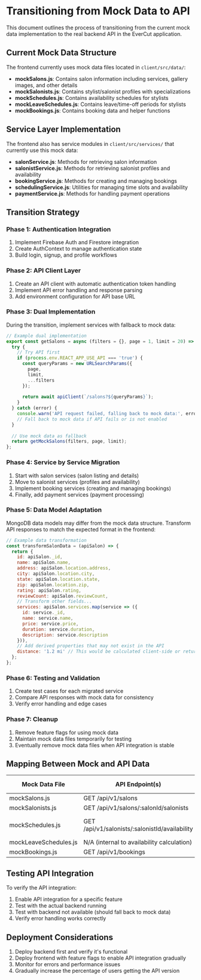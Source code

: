 # Transitioning from Mock Data to API

This document outlines the process of transitioning from the current mock data implementation to the real backend API in the EverCut application.

## Current Mock Data Structure

The frontend currently uses mock data files located in `client/src/data/`:

- **mockSalons.js**: Contains salon information including services, gallery images, and other details
- **mockSalonists.js**: Contains stylist/salonist profiles with specializations
- **mockSchedules.js**: Contains availability schedules for stylists
- **mockLeaveSchedules.js**: Contains leave/time-off periods for stylists
- **mockBookings.js**: Contains booking data and helper functions

## Service Layer Implementation

The frontend also has service modules in `client/src/services/` that currently use this mock data:

- **salonService.js**: Methods for retrieving salon information
- **salonistService.js**: Methods for retrieving salonist profiles and availability
- **bookingService.js**: Methods for creating and managing bookings
- **schedulingService.js**: Utilities for managing time slots and availability
- **paymentService.js**: Methods for handling payment operations

## Transition Strategy

### Phase 1: Authentication Integration

1. Implement Firebase Auth and Firestore integration
2. Create AuthContext to manage authentication state
3. Build login, signup, and profile workflows

### Phase 2: API Client Layer

1. Create an API client with automatic authentication token handling
2. Implement API error handling and response parsing
3. Add environment configuration for API base URL

### Phase 3: Dual Implementation

During the transition, implement services with fallback to mock data:

```javascript
// Example dual implementation
export const getSalons = async (filters = {}, page = 1, limit = 20) => {
  try {
    // Try API first
    if (process.env.REACT_APP_USE_API === 'true') {
      const queryParams = new URLSearchParams({
        page,
        limit,
        ...filters
      });
      
      return await apiClient(`/salons?${queryParams}`);
    }
  } catch (error) {
    console.warn('API request failed, falling back to mock data:', error);
    // Fall back to mock data if API fails or is not enabled
  }
  
  // Use mock data as fallback
  return getMockSalons(filters, page, limit);
};
```

### Phase 4: Service by Service Migration

1. Start with salon services (salon listing and details)
2. Move to salonist services (profiles and availability)
3. Implement booking services (creating and managing bookings)
4. Finally, add payment services (payment processing)

### Phase 5: Data Model Adaptation

MongoDB data models may differ from the mock data structure. Transform API responses to match the expected format in the frontend:

```javascript
// Example data transformation
const transformSalonData = (apiSalon) => {
  return {
    id: apiSalon._id,
    name: apiSalon.name,
    address: apiSalon.location.address,
    city: apiSalon.location.city,
    state: apiSalon.location.state,
    zip: apiSalon.location.zip,
    rating: apiSalon.rating,
    reviewCount: apiSalon.reviewCount,
    // Transform other fields...
    services: apiSalon.services.map(service => ({
      id: service._id,
      name: service.name,
      price: service.price,
      duration: service.duration,
      description: service.description
    })),
    // Add derived properties that may not exist in the API
    distance: '1.2 mi' // This would be calculated client-side or returned by the API
  };
};
```

### Phase 6: Testing and Validation

1. Create test cases for each migrated service
2. Compare API responses with mock data for consistency
3. Verify error handling and edge cases

### Phase 7: Cleanup

1. Remove feature flags for using mock data
2. Maintain mock data files temporarily for testing
3. Eventually remove mock data files when API integration is stable

## Mapping Between Mock and API Data

| Mock Data File | API Endpoint(s) | MongoDB Collection |
|---------------|-----------------|-------------------|
| mockSalons.js | GET /api/v1/salons | salons |
| mockSalonists.js | GET /api/v1/salons/:salonId/salonists | salonists |
| mockSchedules.js | GET /api/v1/salonists/:salonistId/availability | salonists (availability field) |
| mockLeaveSchedules.js | N/A (internal to availability calculation) | leaves |
| mockBookings.js | GET /api/v1/bookings | bookings |

## Testing API Integration

To verify the API integration:

1. Enable API integration for a specific feature
2. Test with the actual backend running
3. Test with backend not available (should fall back to mock data)
4. Verify error handling works correctly

## Deployment Considerations

1. Deploy backend first and verify it's functional
2. Deploy frontend with feature flags to enable API integration gradually
3. Monitor for errors and performance issues
4. Gradually increase the percentage of users getting the API version